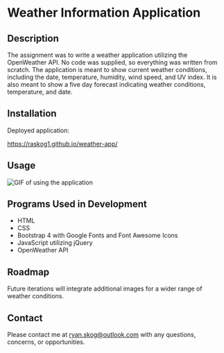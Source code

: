 # Weather Information Application

## Description

The assignment was to write a weather application utilizing the OpenWeather API. No code was supplied, so everything was written from scratch. The application is meant to show current weather conditions, including the date, temperature, humidity, wind speed, and UV index. It is also meant to show a five day forecast indicating weather conditions, temperature, and date.

## Installation

Deployed application:

https://raskog1.github.io/weather-app/

## Usage

<img src="./assets/images/demo.gif" alt="GIF of using the application"/>

## Programs Used in Development

- HTML
- CSS
- Bootstrap 4 with Google Fonts and Font Awesome Icons
- JavaScript utilizing jQuery
- OpenWeather API

## Roadmap

Future iterations will integrate additional images for a wider range of weather conditions.

## Contact

Please contact me at ryan.skog@outlook.com with any questions, concerns, or opportunities.
